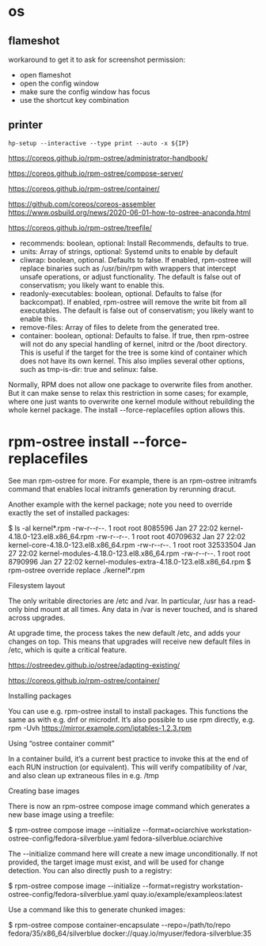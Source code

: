# os

## flameshot

workaround to get it to ask for screenshot permission:
- open flameshot
- open the config window
- make sure the config window has focus
- use the shortcut key combination

## printer

```
hp-setup --interactive --type print --auto -x ${IP}
```




https://coreos.github.io/rpm-ostree/administrator-handbook/

https://coreos.github.io/rpm-ostree/compose-server/

https://coreos.github.io/rpm-ostree/container/

https://github.com/coreos/coreos-assembler
https://www.osbuild.org/news/2020-06-01-how-to-ostree-anaconda.html


https://coreos.github.io/rpm-ostree/treefile/

- recommends: boolean, optional: Install Recommends, defaults to true.
- units: Array of strings, optional: Systemd units to enable by default
- cliwrap: boolean, optional. Defaults to false. If enabled, rpm-ostree will replace binaries such as /usr/bin/rpm with wrappers that intercept unsafe operations, or adjust functionality.
The default is false out of conservatism; you likely want to enable this.
- readonly-executables: boolean, optional. Defaults to false (for backcompat). If enabled, rpm-ostree will remove the write bit from all executables.
The default is false out of conservatism; you likely want to enable this.
- remove-files: Array of files to delete from the generated tree.
- container: boolean, optional: Defaults to false. If true, then rpm-ostree will not do any special handling of kernel, initrd or the /boot directory. This is useful if the target for the tree is some kind of container which does not have its own kernel. This also implies several other options, such as tmp-is-dir: true and selinux: false.






Normally, RPM does not allow one package to overwrite files from another. But it can make sense to relax this restriction in some cases; for example, where one just wants to overwrite one kernel module without rebuilding the whole kernel package. The install --force-replacefiles option allows this.

# rpm-ostree install --force-replacefiles <pkg>


See man rpm-ostree for more. For example, there is an rpm-ostree initramfs command that enables local initramfs generation by rerunning dracut.


Another example with the kernel package; note you need to override exactly the set of installed packages:

$ ls -al kernel*.rpm
-rw-r--r--. 1 root root  8085596 Jan 27 22:02 kernel-4.18.0-123.el8.x86_64.rpm
-rw-r--r--. 1 root root 40709632 Jan 27 22:02 kernel-core-4.18.0-123.el8.x86_64.rpm
-rw-r--r--. 1 root root 32533504 Jan 27 22:02 kernel-modules-4.18.0-123.el8.x86_64.rpm
-rw-r--r--. 1 root root  8790996 Jan 27 22:02 kernel-modules-extra-4.18.0-123.el8.x86_64.rpm
$ rpm-ostree override replace ./kernel*.rpm


Filesystem layout

The only writable directories are /etc and /var. In particular, /usr has a read-only bind mount at all times. Any data in /var is never touched, and is shared across upgrades.

At upgrade time, the process takes the new default /etc, and adds your changes on top. This means that upgrades will receive new default files in /etc, which is quite a critical feature.

https://ostreedev.github.io/ostree/adapting-existing/


https://coreos.github.io/rpm-ostree/container/

Installing packages

You can use e.g. rpm-ostree install to install packages. This functions the same as with e.g. dnf or microdnf. It’s also possible to use rpm directly, e.g. rpm -Uvh https://mirror.example.com/iptables-1.2.3.rpm

Using “ostree container commit”

In a container build, it’s a current best practice to invoke this at the end of each RUN instruction (or equivalent). This will verify compatibility of /var, and also clean up extraneous files in e.g. /tmp

Creating base images

There is now an rpm-ostree compose image command which generates a new base image using a treefile:

$ rpm-ostree compose image --initialize --format=ociarchive workstation-ostree-config/fedora-silverblue.yaml fedora-silverblue.ociarchive

The --initialize command here will create a new image unconditionally. If not provided, the target image must exist, and will be used for change detection. You can also directly push to a registry:

$ rpm-ostree compose image --initialize --format=registry workstation-ostree-config/fedora-silverblue.yaml quay.io/example/exampleos:latest


Use a command like this to generate chunked images:

$ rpm-ostree compose container-encapsulate --repo=/path/to/repo fedora/35/x86_64/silverblue docker://quay.io/myuser/fedora-silverblue:35
